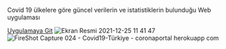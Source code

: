Covid 19 ülkelere göre güncel verilerin ve istatistiklerin bulunduğu Web uygulaması


<a href="https://coronaportal.herokuapp.com/">Uygulamaya Git</a>
![Ekran Resmi 2021-12-25 11 41 47](https://user-images.githubusercontent.com/47924611/147381223-3ab8721a-43d3-43bb-a875-8afcc1b780c2.png)
![FireShot Capture 024 - Covid19-Türkiye - coronaportal herokuapp com](https://user-images.githubusercontent.com/47924611/147381225-242d6dad-18fb-4741-b6c1-fa6b2f6e5346.png)

